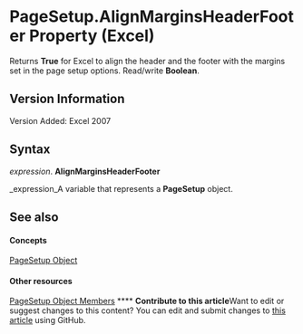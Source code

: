 
# PageSetup.AlignMarginsHeaderFooter Property (Excel)

Returns  **True** for Excel to align the header and the footer with the margins set in the page setup options. Read/write **Boolean**.


## Version Information

Version Added: Excel 2007 


## Syntax

 _expression_. **AlignMarginsHeaderFooter**

 _expression_A variable that represents a  **PageSetup** object.


## See also


#### Concepts


 [PageSetup Object](2fd22df9-5987-f723-04a9-9a3f2e84ac81.md)
#### Other resources


 [PageSetup Object Members](feabe079-cb03-f560-6032-88f5585ec8a8.md)
****   **Contribute to this article**Want to edit or suggest changes to this content? You can edit and submit changes to  [this article](https://github.com/jhershey00/VBA_Excel_Test/OpenXMLCon/articles/b5fde8f6-3e77-e3f1-422b-af88ec31d6ea.md) using GitHub.

